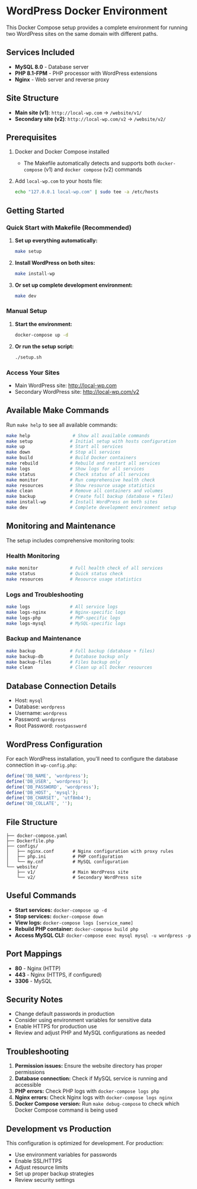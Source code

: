 # WordPress Docker Environment

This Docker Compose setup provides a complete environment for running two WordPress sites on the same domain with different paths.

## Services Included

- **MySQL 8.0** - Database server
- **PHP 8.1-FPM** - PHP processor with WordPress extensions
- **Nginx** - Web server and reverse proxy

## Site Structure

- **Main site (v1)**: `http://local-wp.com` → `/website/v1/`
- **Secondary site (v2)**: `http://local-wp.com/v2` → `/website/v2/`

## Prerequisites

1. Docker and Docker Compose installed
   - The Makefile automatically detects and supports both `docker-compose` (v1) and `docker compose` (v2) commands
2. Add `local-wp.com` to your hosts file:

   ```bash
   echo "127.0.0.1 local-wp.com" | sudo tee -a /etc/hosts
   ```

## Getting Started

### Quick Start with Makefile (Recommended)

1. **Set up everything automatically:**

   ```bash
   make setup
   ```

2. **Install WordPress on both sites:**

   ```bash
   make install-wp
   ```

3. **Or set up complete development environment:**

   ```bash
   make dev
   ```

### Manual Setup

1. **Start the environment:**

   ```bash
   docker-compose up -d
   ```

2. **Or run the setup script:**

   ```bash
   ./setup.sh
   ```

### Access Your Sites

- Main WordPress site: <http://local-wp.com>
- Secondary WordPress site: <http://local-wp.com/v2>

## Available Make Commands

Run `make help` to see all available commands:

```bash
make help                # Show all available commands
make setup              # Initial setup with hosts configuration
make up                 # Start all services
make down               # Stop all services
make build              # Build Docker containers
make rebuild            # Rebuild and restart all services
make logs               # Show logs for all services
make status             # Check status of all services
make monitor            # Run comprehensive health check
make resources          # Show resource usage statistics
make clean              # Remove all containers and volumes
make backup             # Create full backup (database + files)
make install-wp         # Install WordPress on both sites
make dev                # Complete development environment setup
```

## Monitoring and Maintenance

The setup includes comprehensive monitoring tools:

### Health Monitoring

```bash
make monitor            # Full health check of all services
make status             # Quick status check
make resources          # Resource usage statistics
```

### Logs and Troubleshooting

```bash
make logs               # All service logs
make logs-nginx         # Nginx-specific logs
make logs-php           # PHP-specific logs
make logs-mysql         # MySQL-specific logs
```

### Backup and Maintenance

```bash
make backup             # Full backup (database + files)
make backup-db          # Database backup only
make backup-files       # Files backup only
make clean              # Clean up all Docker resources
```

## Database Connection Details

- Host: `mysql`
- Database: `wordpress`
- Username: `wordpress`
- Password: `wordpress`
- Root Password: `rootpassword`

## WordPress Configuration

For each WordPress installation, you'll need to configure the database connection in `wp-config.php`:

```php
define('DB_NAME', 'wordpress');
define('DB_USER', 'wordpress');
define('DB_PASSWORD', 'wordpress');
define('DB_HOST', 'mysql');
define('DB_CHARSET', 'utf8mb4');
define('DB_COLLATE', '');
```

## File Structure

```text
├── docker-compose.yaml
├── Dockerfile.php
├── configs/
│   ├── nginx.conf       # Nginx configuration with proxy rules
│   ├── php.ini          # PHP configuration
│   └── my.cnf           # MySQL configuration
└── website/
    ├── v1/              # Main WordPress site
    └── v2/              # Secondary WordPress site
```

## Useful Commands

- **Start services:** `docker-compose up -d`
- **Stop services:** `docker-compose down`
- **View logs:** `docker-compose logs [service_name]`
- **Rebuild PHP container:** `docker-compose build php`
- **Access MySQL CLI:** `docker-compose exec mysql mysql -u wordpress -p`

## Port Mappings

- **80** - Nginx (HTTP)
- **443** - Nginx (HTTPS, if configured)
- **3306** - MySQL

## Security Notes

- Change default passwords in production
- Consider using environment variables for sensitive data
- Enable HTTPS for production use
- Review and adjust PHP and MySQL configurations as needed

## Troubleshooting

1. **Permission issues:** Ensure the website directory has proper permissions
2. **Database connection:** Check if MySQL service is running and accessible
3. **PHP errors:** Check PHP logs with `docker-compose logs php`
4. **Nginx errors:** Check Nginx logs with `docker-compose logs nginx`
5. **Docker Compose version:** Run `make debug-compose` to check which Docker Compose command is being used

## Development vs Production

This configuration is optimized for development. For production:

- Use environment variables for passwords
- Enable SSL/HTTPS
- Adjust resource limits
- Set up proper backup strategies
- Review security settings
